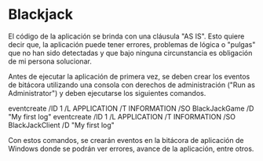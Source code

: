 # Blackjack

El código de la aplicación se brinda con una cláusula "AS IS". Esto quiere decir que, la aplicación puede tener errores, 
problemas de lógica o "pulgas" que no han sido detectadas y que bajo ninguna circunstancia es obligación de 
mi persona solucionar.

Antes de ejecutar la aplicación de primera vez, se deben crear los eventos de bitácora utilizando una consola con derechos
de administración ("Run as Administrator") y deben ejecutarse los siguientes comandos.

eventcreate /ID 1 /L APPLICATION /T INFORMATION  /SO BlackJackGame /D "My first log"
eventcreate /ID 1 /L APPLICATION /T INFORMATION  /SO BlackJackClient /D "My first log"

Con estos comandos, se crearán eventos en la bitácora de aplicación de Windows donde se podrán ver errores, avance de la aplicación,
entre otros.
